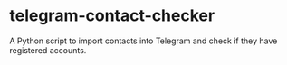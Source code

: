# telegram-contact-checker
 A Python script to import contacts into Telegram and check if they have registered accounts.
